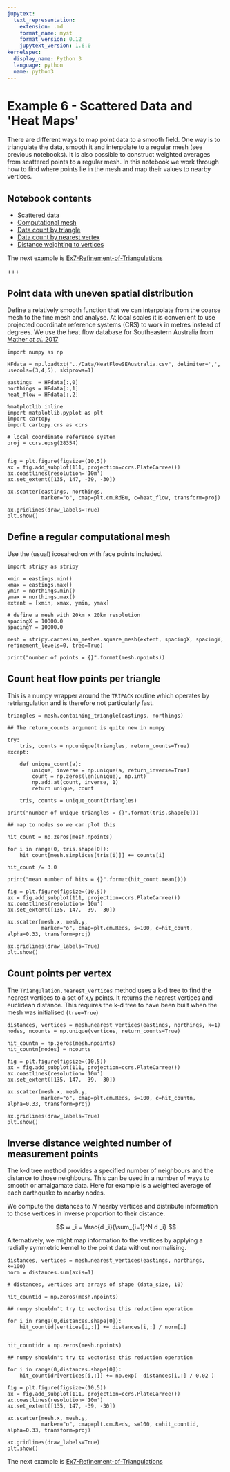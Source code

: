 ```yaml
---
jupytext:
  text_representation:
    extension: .md
    format_name: myst
    format_version: 0.12
    jupytext_version: 1.6.0
kernelspec:
  display_name: Python 3
  language: python
  name: python3
---
```


# Example 6 - Scattered Data and 'Heat Maps'

There are different ways to map point data to a smooth field. One way is to triangulate the data, smooth it and interpolate to a regular mesh (see previous notebooks). It is also possible to construct weighted averages from scattered points to a regular mesh. In this notebook we work through how to find where points lie in the mesh and map their values to nearby vertices. 

## Notebook contents

   - [Scattered data](#Point-data-with-uneven-spatial-distribution)
   - [Computational mesh](#Define-a-regular-computational-mesh)
   - [Data count by triangle](#Count-heat-flow-points-per-triangle)
   - [Data count by nearest vertex](#Count-earthquakes-per-vertex)
   - [Distance weighting to vertices](#Inverse-distance-weighted-number-of-earthquakes)
   
   
The next example is [Ex7-Refinement-of-Triangulations](./Ex7-Refinement-of-Triangulations.ipynb)

+++

## Point data with uneven spatial distribution

Define a relatively smooth function that we can interpolate from the coarse mesh to the fine mesh and analyse. At local scales it is convenient to use projected coordinate reference systems (CRS) to work in metres instead of degrees. We use the heat flow database for Southeastern Australia from [Mather _et al._ 2017](https://doi.org/10.1016/j.tecto.2017.12.015)


```{code-cell} ipython3
import numpy as np

HFdata = np.loadtxt("../Data/HeatFlowSEAustralia.csv", delimiter=',', usecols=(3,4,5), skiprows=1)

eastings  = HFdata[:,0]
northings = HFdata[:,1]
heat_flow = HFdata[:,2]
```

```{code-cell} ipython3
%matplotlib inline
import matplotlib.pyplot as plt
import cartopy
import cartopy.crs as ccrs

# local coordinate reference system
proj = ccrs.epsg(28354)


fig = plt.figure(figsize=(10,5))
ax = fig.add_subplot(111, projection=ccrs.PlateCarree())
ax.coastlines(resolution='10m')
ax.set_extent([135, 147, -39, -30])

ax.scatter(eastings, northings,
           marker="o", cmap=plt.cm.RdBu, c=heat_flow, transform=proj)

ax.gridlines(draw_labels=True)
plt.show()
```

## Define a regular computational mesh

Use the (usual) icosahedron with face points included. 

```{code-cell} ipython3
import stripy as stripy

xmin = eastings.min()
xmax = eastings.max()
ymin = northings.min()
ymax = northings.max()
extent = [xmin, xmax, ymin, ymax]

# define a mesh with 20km x 20km resolution
spacingX = 10000.0
spacingY = 10000.0

mesh = stripy.cartesian_meshes.square_mesh(extent, spacingX, spacingY, refinement_levels=0, tree=True)

print("number of points = {}".format(mesh.npoints))
```

## Count heat flow points per triangle 

This is a numpy wrapper around the `TRIPACK` routine which operates by retriangulation and is therefore not particularly fast.

```{code-cell} ipython3
triangles = mesh.containing_triangle(eastings, northings)
```

```{code-cell} ipython3
## The return_counts argument is quite new in numpy

try:
    tris, counts = np.unique(triangles, return_counts=True)
except:

    def unique_count(a):
        unique, inverse = np.unique(a, return_inverse=True)
        count = np.zeros(len(unique), np.int)
        np.add.at(count, inverse, 1)
        return unique, count

    tris, counts = unique_count(triangles)
    
print("number of unique triangles = {}".format(tris.shape[0]))
```

```{code-cell} ipython3
## map to nodes so we can plot this

hit_count = np.zeros(mesh.npoints)

for i in range(0, tris.shape[0]):
    hit_count[mesh.simplices[tris[i]]] += counts[i]

hit_count /= 3.0

print("mean number of hits = {}".format(hit_count.mean()))
```

```{code-cell} ipython3
fig = plt.figure(figsize=(10,5))
ax = fig.add_subplot(111, projection=ccrs.PlateCarree())
ax.coastlines(resolution='10m')
ax.set_extent([135, 147, -39, -30])

ax.scatter(mesh.x, mesh.y,
           marker="o", cmap=plt.cm.Reds, s=100, c=hit_count, alpha=0.33, transform=proj)

ax.gridlines(draw_labels=True)
plt.show()
```

## Count points per vertex

The `Triangulation.nearest_vertices` method uses a k-d tree to find the nearest vertices to a set of x,y points. It returns the nearest vertices and euclidean distance. This requires the k-d tree to have been built when the mesh was initialised (`tree=True`)

```{code-cell} ipython3
distances, vertices = mesh.nearest_vertices(eastings, northings, k=1)
nodes, ncounts = np.unique(vertices, return_counts=True)

hit_countn = np.zeros(mesh.npoints)
hit_countn[nodes] = ncounts
```

```{code-cell} ipython3
fig = plt.figure(figsize=(10,5))
ax = fig.add_subplot(111, projection=ccrs.PlateCarree())
ax.coastlines(resolution='10m')
ax.set_extent([135, 147, -39, -30])

ax.scatter(mesh.x, mesh.y,
           marker="o", cmap=plt.cm.Reds, s=100, c=hit_countn, alpha=0.33, transform=proj)

ax.gridlines(draw_labels=True)
plt.show()
```

## Inverse distance weighted number of measurement points

The k-d tree method provides a specified number of neighbours and the distance to those neighbours. This can be used in a number of ways to smooth or amalgamate data. Here for example is a weighted average of each earthquake to nearby nodes. 

We compute the distances to $N$ nearby vertices and distribute information to those vertices in inverse proportion to their distance.

$$ w _i = \frac{d _i}{\sum_{i=1}^N d _i} $$

Alternatively, we might map information to the vertices by applying a radially symmetric kernel to the point data without normalising.

```{code-cell} ipython3
distances, vertices = mesh.nearest_vertices(eastings, northings, k=100)
norm = distances.sum(axis=1)

# distances, vertices are arrays of shape (data_size, 10)

hit_countid = np.zeros(mesh.npoints)

## numpy shouldn't try to vectorise this reduction operation

for i in range(0,distances.shape[0]):
    hit_countid[vertices[i,:]] += distances[i,:] / norm[i]


hit_countidr = np.zeros(mesh.npoints)

## numpy shouldn't try to vectorise this reduction operation

for i in range(0,distances.shape[0]):
    hit_countidr[vertices[i,:]] += np.exp( -distances[i,:] / 0.02 ) 

```

```{code-cell} ipython3
fig = plt.figure(figsize=(10,5))
ax = fig.add_subplot(111, projection=ccrs.PlateCarree())
ax.coastlines(resolution='10m')
ax.set_extent([135, 147, -39, -30])

ax.scatter(mesh.x, mesh.y,
           marker="o", cmap=plt.cm.Reds, s=100, c=hit_countid, alpha=0.33, transform=proj)

ax.gridlines(draw_labels=True)
plt.show()
```

The next example is [Ex7-Refinement-of-Triangulations](./Ex7-Refinement-of-Triangulations.ipynb)
